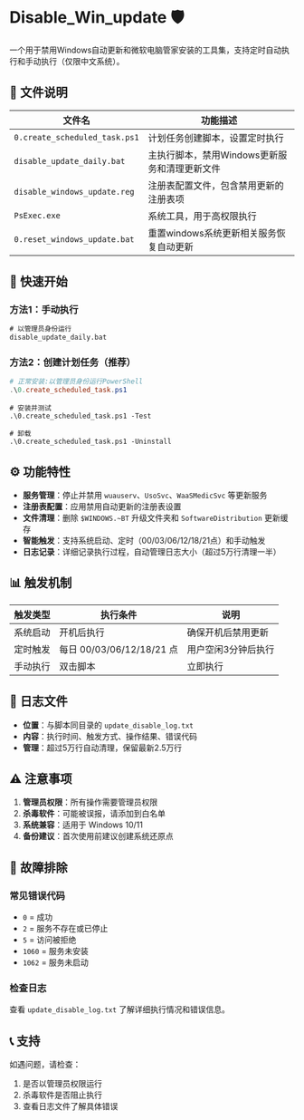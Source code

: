 # Disable_Win_update 🛡️

一个用于禁用Windows自动更新和微软电脑管家安装的工具集，支持定时自动执行和手动执行（仅限中文系统）。

## 📁 文件说明

| 文件名 | 功能描述 |
|--------|----------|
| `0.create_scheduled_task.ps1` | 计划任务创建脚本，设置定时执行 |
| `disable_update_daily.bat` | 主执行脚本，禁用Windows更新服务和清理更新文件 |
| `disable_windows_update.reg` | 注册表配置文件，包含禁用更新的注册表项 |
| `PsExec.exe` | 系统工具，用于高权限执行 |
| `0.reset_windows_update.bat` | 重置windows系统更新相关服务恢复自动更新 |

## 🚀 快速开始

### 方法1：手动执行
```cmd
# 以管理员身份运行
disable_update_daily.bat
```

### 方法2：创建计划任务（推荐）
```powershell
# 正常安装:以管理员身份运行PowerShell
.\0.create_scheduled_task.ps1
```

```
# 安装并测试
.\0.create_scheduled_task.ps1 -Test
```
```
# 卸载
.\0.create_scheduled_task.ps1 -Uninstall
```

## ⚙️ 功能特性

- **服务管理**：停止并禁用 `wuauserv`、`UsoSvc`、`WaaSMedicSvc` 等更新服务
- **注册表配置**：应用禁用自动更新的注册表设置
- **文件清理**：删除 `$WINDOWS.~BT` 升级文件夹和 `SoftwareDistribution` 更新缓存
- **智能触发**：支持系统启动、定时（00/03/06/12/18/21点）和手动触发
- **日志记录**：详细记录执行过程，自动管理日志大小（超过5万行清理一半）

## 📊 触发机制

| 触发类型 | 执行条件 | 说明 |
|---------|----------|------|
| 系统启动 | 开机后执行 | 确保开机后禁用更新 |
| 定时触发 | 每日 00/03/06/12/18/21 点 | 用户空闲3分钟后执行 |
| 手动执行 | 双击脚本 | 立即执行 |

## 📝 日志文件

- **位置**：与脚本同目录的 `update_disable_log.txt`
- **内容**：执行时间、触发方式、操作结果、错误代码
- **管理**：超过5万行自动清理，保留最新2.5万行

## ⚠️ 注意事项

1. **管理员权限**：所有操作需要管理员权限
2. **杀毒软件**：可能被误报，请添加到白名单
3. **系统兼容**：适用于 Windows 10/11
4. **备份建议**：首次使用前建议创建系统还原点

## 🔧 故障排除

### 常见错误代码
- `0` = 成功
- `2` = 服务不存在或已停止
- `5` = 访问被拒绝
- `1060` = 服务未安装
- `1062` = 服务未启动

### 检查日志
查看 `update_disable_log.txt` 了解详细执行情况和错误信息。

## 📞 支持

如遇问题，请检查：
1. 是否以管理员权限运行
2. 杀毒软件是否阻止执行
3. 查看日志文件了解具体错误
```